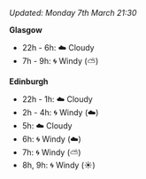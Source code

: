*Updated: Monday 7th March 21:30*

**Glasgow**

* 22h - 6h: :cloud: Cloudy
* 7h - 9h: :cyclone: Windy (:partly_sunny:)

**Edinburgh**

* 22h - 1h: :cloud: Cloudy
* 2h - 4h: :cyclone: Windy (:cloud:)
* 5h: :cloud: Cloudy
* 6h: :cyclone: Windy (:cloud:)
* 7h: :cyclone: Windy (:partly_sunny:)
* 8h, 9h: :cyclone: Windy (:sunny:)
